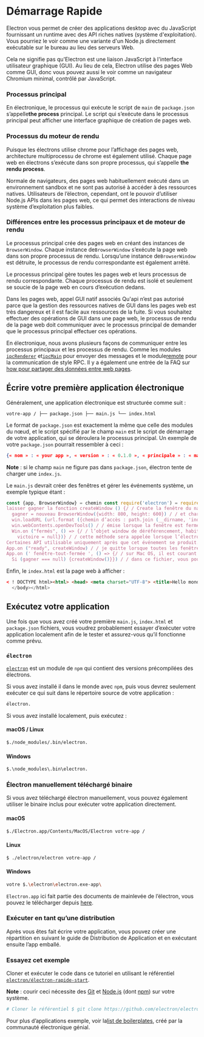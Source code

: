 # Démarrage Rapide

Electron vous permet de créer des applications desktop avec du JavaScript fournissant un runtime avec des API riches natives (système d'exploitation). Vous pourriez le voir comme une variante d'un Node.js directement exécutable sur le bureau au lieu des serveurs Web.

Cela ne signifie pas qu'Electron est une liaison JavaScript à l'interface utilisateur graphique (GUI). Au lieu de cela, Electron utilise des pages Web comme GUI, donc vous pouvez aussi le voir comme un navigateur Chromium minimal, contrôlé par JavaScript.

### Processus principal

En électronique, le processus qui exécute le script de `main` de `package.json` s’appelle**the process** principal. Le script qui s’exécute dans le processus principal peut afficher une interface graphique de création de pages web.

### Processus du moteur de rendu

Puisque les électrons utilise chrome pour l’affichage des pages web, architecture multiprocessu de chrome est également utilisé. Chaque page web en électrons s’exécute dans son propre processus, qui s’appelle **the rendu process**.

Normale de navigateurs, des pages web habituellement exécuté dans un environnement sandbox et ne sont pas autorisé à accéder à des ressources natives. Utilisateurs de l’électron, cependant, ont le pouvoir d’utiliser Node.js APIs dans les pages web, ce qui permet des interactions de niveau système d’exploitation plus faibles.

### Différences entre les processus principaux et de moteur de rendu

Le processus principal crée des pages web en créant des instances de `BrowserWindow`. Chaque instance de`BrowserWindow` s’exécute la page web dans son propre processus de rendu. Lorsqu’une instance de`BrowserWindow` est détruite, le processus de rendu correspondante est également arrêté.

Le processus principal gère toutes les pages web et leurs processus de rendu correspondante. Chaque processus de rendu est isolé et seulement se soucie de la page web en cours d’exécution dedans.

Dans les pages web, appel GUI natif associés Qu'api n’est pas autorisé parce que la gestion des ressources natives de GUI dans les pages web est très dangereux et il est facile aux ressources de la fuite. Si vous souhaitez effectuer des opérations de GUI dans une page web, le processus de rendu de la page web doit communiquer avec le processus principal de demander que le processus principal effectuer ces opérations.

En électronique, nous avons plusieurs façons de communiquer entre les processus principaux et les processus de rendu. Comme les modules [`ipcRenderer`](../api/ipc-renderer.md) et[`ipcMain`](../api/ipc-main.md) pour envoyer des messages et le module[remote](../api/remote.md) pour la communication de style RPC. Il y a également une entrée de la FAQ sur [how pour partager des données entre web pages](../faq.md#how-to-share-data-between-web-pages).

## Écrire votre première application électronique

Généralement, une application électronique est structurée comme suit :

```text
votre-app / ├── package.json ├── main.js └── index.html
```

Le format de `package.json` est exactement la même que celle des modules du nœud, et le script spécifié par le champ `main` est le script de démarrage de votre application, qui se déroulera le processus principal. Un exemple de votre `package.json` pourrait ressembler à ceci :

```json
{« nom » : « your app », « version » : « 0.1.0 », « principale » : « main.js »}
```

**Note** : si le champ `main` ne figure pas dans `package.json`, électron tente de charger une `index.js`.

Le `main.js` devrait créer des fenêtres et gérer les événements système, un exemple typique étant :

```javascript
const {app, BrowserWindow} = chemin const require('electron') = require('path') const url = require('url') / / conserver une référence mondiale de l’objet window, si vous n’avez pas, la fenêtre se / / se ferme automatiquement lorsque l’objet JavaScript est le garbage collecté.
laisser gagner la fonction createWindow () {/ / Create la fenêtre du navigateur.
  gagner = nouveau BrowserWindow({width: 800, height: 600}) / / et charger le fichier index.html de l’app.
  win.loadURL (url.format ({chemin d’accès : path.join (__dirname, 'index.html'), protocole : ' file :', barres obliques : vrai})) / / ouvrir le DevTools.
  win.webContents.openDevTools() / / émise lorsque la fenêtre est fermée.
  Win.on ("fermés", () => {/ / l’objet window de déréférencement, habituellement vous stockeriez windows / / dans un tableau, si votre application prend en charge windows multi, c’est le temps / / lorsque vous devez supprimer l’élément correspondant.
    victoire = null})} / / cette méthode sera appelée lorsque l’électron est terminé / / initialisation et est prêt à créer des fenêtres du navigateur.
Certaines API utilisable uniquement après que cet événement se produit.
App.on ("ready", createWindow) / / je quitte lorsque toutes les fenêtres sont fermées.
App.on (' fenêtre-tout-fermée ', () => {/ / sur Mac OS, il est courant pour les applications et leur barre de menu / / de rester actif jusqu'à ce que l’utilisateur quitte explicitement avec Cmd + Q si (process.platform ! == « darwin ») {app.quit()}}) app.on ('activer', () = > {/ / sur Mac OS, il est fréquent de re-créer une fenêtre de l’application lorsque le / / dock icône est cliqué, et il n’y a pas d’autres fenêtres ouvertes.
  Si (gagner === null) {createWindow()}}) / / dans ce fichier, vous pouvez inclure le reste du processus principal spécifique de votre app / code /. Vous pouvez aussi mettre dans des fichiers séparés et leur demander ici.
```

Enfin, le `index.html` est la page web à afficher :

```html
< ! DOCTYPE html><html> <head> <meta charset="UTF-8"> <title>Hello monde !</title> </head> <body> <h1>Hello monde !</h1> nous utilisons nœud <script>document.write (process.versions.node)</script>, </script> <script>document.write (process.versions.chrome) Chrome et </script> <script>document.write (process.versions.electron) électrons.
  </body></html>
```

## Exécutez votre application

Une fois que vous avez créé votre première `main.js`, `index.html` et `package.json` fichiers, vous voudrez probablement essayer d’exécuter votre application localement afin de le tester et assurez-vous qu’il fonctionne comme prévu.

### `électron`

[`electron`](https://github.com/electron-userland/electron-prebuilt) est un module de `npm` qui contient des versions précompilées des électrons.

Si vous avez installé il dans le monde avec `npm`, puis vous devrez seulement exécuter ce qui suit dans le répertoire source de votre application :

```bash
électron.
```

Si vous avez installé localement, puis exécutez :

#### macOS / Linux

```bash
$./node_modules/.bin/electron.
```

#### Windows

```bash
$.\node_modules\.bin\electron.
```

### Électron manuellement téléchargé binaire

Si vous avez téléchargé électron manuellement, vous pouvez également utiliser le binaire inclus pour exécuter votre application directement.

#### macOS

```bash
$./Electron.app/Contents/MacOS/Electron votre-app /
```

#### Linux

```bash
$ ./electron/electron votre-app /
```

#### Windows

```bash
votre $.\electron\electron.exe-app\
```

`Electron.app` ici fait partie des documents de mainlevée de l’électron, vous pouvez le télécharger depuis [here](https://github.com/electron/electron/releases).

### Exécuter en tant qu’une distribution

Après vous êtes fait écrire votre application, vous pouvez créer une répartition en suivant le guide de Distribution</a> de Application et en exécutant ensuite l’app emballé.</p> 

### Essayez cet exemple

Cloner et exécuter le code dans ce tutoriel en utilisant le référentiel [`electron/électron-rapide-start`](https://github.com/electron/electron-quick-start).

**Note** : courir ceci nécessite des [Git](https://git-scm.com) et [Node.js](https://nodejs.org/en/download/) (dont [npm](https://npmjs.org)) sur votre système.

```bash
# Cloner le référentiel $ git clone https://github.com/electron/electron-quick-start # aller dans le référentiel $ cd # électron-quick-start Install dépendances $ npm installer # lancez l’app $ NGP start
```

Pour plus d’applications exemple, voir la[list de boilerplates](https://electron.atom.io/community/#boilerplates), créé par la communauté électronique génial.